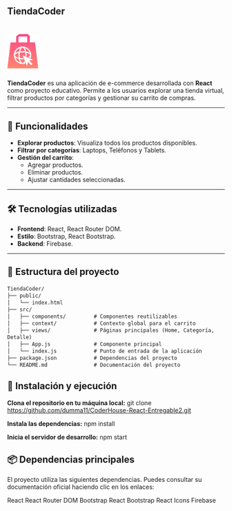 ## TiendaCoder

# ![TiendaCoder](./src/assets/images/logochico.png)

**TiendaCoder** es una aplicación de e-commerce desarrollada con **React** como proyecto educativo. Permite a los usuarios explorar una tienda virtual, filtrar productos por categorías y gestionar su carrito de compras.

---

## 🚀 Funcionalidades

- **Explorar productos**: Visualiza todos los productos disponibles.
- **Filtrar por categorías**: Laptops, Teléfonos y Tablets.
- **Gestión del carrito**:
  - Agregar productos.
  - Eliminar productos.
  - Ajustar cantidades seleccionadas.

---

## 🛠️ Tecnologías utilizadas

- **Frontend**: React, React Router DOM.
- **Estilo**: Bootstrap, React Bootstrap.
- **Backend**: Firebase.

---

## 📂 Estructura del proyecto

```plaintext
TiendaCoder/
├── public/
│   └── index.html
├── src/
│   ├── components/         # Componentes reutilizables
│   ├── context/            # Contexto global para el carrito
│   ├── views/              # Páginas principales (Home, Categoría, Detalle)
│   ├── App.js              # Componente principal
│   └── index.js            # Punto de entrada de la aplicación
├── package.json            # Dependencias del proyecto
└── README.md               # Documentación del proyecto
```

## 🧰 Instalación y ejecución
**Clona el repositorio en tu máquina local:**
git clone https://github.com/dumma11/CoderHouse-React-Entregable2.git

**Instala las dependencias:**
npm install

**Inicia el servidor de desarrollo:**
npm start

## 📦 Dependencias principales
El proyecto utiliza las siguientes dependencias. Puedes consultar su documentación oficial haciendo clic en los enlaces:

React
React Router DOM
Bootstrap
React Bootstrap
React Icons
Firebase